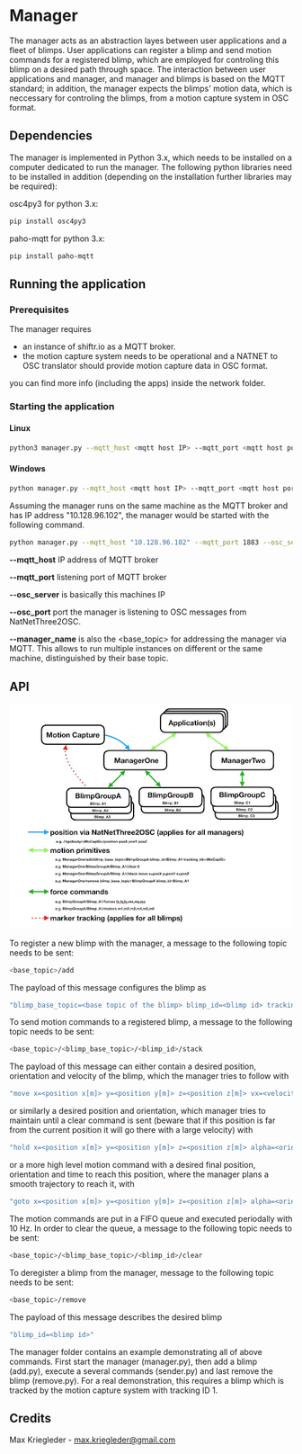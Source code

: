 # Manager

The manager acts as an abstraction layes between user applications and a fleet of blimps. User applications can register a blimp and send motion commands for a registered blimp, which are employed for controling this blimp on a desired path through space. The interaction between user applications and manager, and manager and blimps is based on the MQTT standard; in addition, the manager expects the blimps' motion data, which is neccessary for controling the blimps, from a motion capture system in OSC format.

## Dependencies

The manager is implemented in Python 3.x, which needs to be installed on a computer dedicated to run the manager. The following python libraries need to be installed in addition (depending on the installation further libraries may be required):

osc4py3 for python 3.x:
```bash
pip install osc4py3
```

paho-mqtt for python 3.x:
```bash
pip install paho-mqtt
```
## Running the application
### Prerequisites
The manager requires
* an instance of shiftr.io as a MQTT broker.
* the motion capture system needs to be operational and a NATNET to OSC translator should provide motion capture data in OSC format.

you can find more info (including the apps) inside the network folder.

### Starting the application
#### Linux
```bash
python3 manager.py --mqtt_host <mqtt host IP> --mqtt_port <mqtt host port> --osc_server <osc receiving IP> --osc_port <osc receiving port> --base_topic <mqtt base topic>
```
#### Windows
```bash
python manager.py --mqtt_host <mqtt host IP> --mqtt_port <mqtt host port> --osc_server <osc receiving IP> --osc_port <osc receiving port> --base_topic <mqtt base topic>
```
Assuming the manager runs on the same machine as the MQTT broker and has IP address "10.128.96.102", the manager would be started with the following command.

```bash
python manager.py --mqtt_host "10.128.96.102" --mqtt_port 1883 --osc_server "10.128.96.102" --osc_port 1880 --manager_name "manager"
```
**--mqtt_host** IP address of MQTT broker

**--mqtt_port** listening port of MQTT broker

**--osc_server** is basically this machines IP

**--osc_port** port the manager is listening to OSC messages from NatNetThree2OSC.

**--manager_name** is also the <base_topic> for addressing the manager via MQTT. This allows to run multiple instances on different or the same machine, distinguished by their base topic.

## API

![alt text](../assets/pix/manager/NetworkProtocolDetails.jpg)

To register a new blimp with the manager, a message to the following topic needs to be sent:
```bash
<base_topic>/add
```
The payload of this message configures the blimp as
```bash
"blimp_base_topic=<base topic of the blimp> blimp_id=<blimp id> tracking_id=<tracking id as per the motion capture system>"
```
To send motion commands to a registered blimp, a message to the following topic needs to be sent:
```bash
<base_topic>/<blimp_base_topic>/<blimp_id>/stack
```
The payload of this message can either contain a desired position, orientation and velocity of the blimp, which the manager tries to follow with
```bash
"move x=<position x[m]> y=<position y[m]> z=<position z[m]> vx=<velocity x[m/s]> vy=\velocity y[m/s]> vz=<velocity z[m/s]> alpha=<orientation [rad]>"
```
or similarly a desired position and orientation, which manager tries to maintain until a clear command is sent (beware that if this position is far from the current position it will go there with a large velocity) with
```bash
"hold x=<position x[m]> y=<position y[m]> z=<position z[m]> alpha=<orientation [rad]>"
```
or a more high level motion command with a desired final position, orientation and time to reach this position, where the manager plans a smooth trajectory to reach it, with
```bash
"goto x=<position x[m]> y=<position y[m]> z=<position z[m]> alpha=<orientation [rad]> t=<time [s]>"
```
The motion commands are put in a FIFO queue and executed periodally with 10 Hz. In order to clear the queue, a message to the following topic needs to be sent:
```bash
<base_topic>/<blimp_base_topic>/<blimp_id>/clear
```
To deregister a blimp from the manager, message to the following topic needs to be sent:
```bash
<base_topic>/remove
```
The payload of this message describes the desired blimp
```bash
"blimp_id=<blimp id>"
```
The manager folder contains an example demonstrating all of above commands. First start the manager (manager.py), then add a blimp (add.py), execute a several commands (sender.py) and last remove the blimp (remove.py). For a real demonstration, this requires a blimp which is tracked by the motion capture system with tracking ID 1.
## Credits
Max Kriegleder - max.kriegleder@gmail.com
